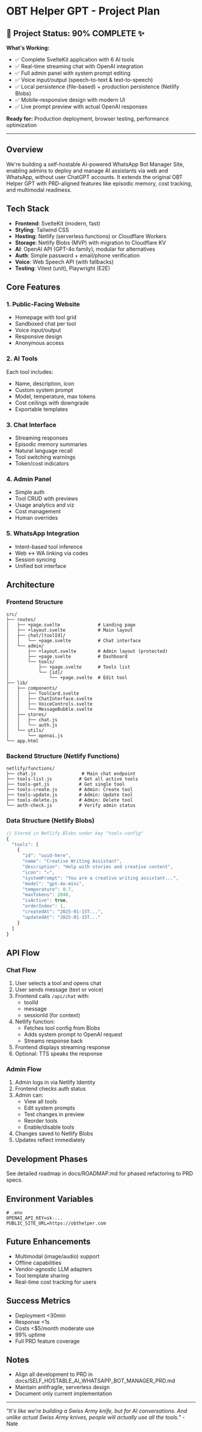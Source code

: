 # OBT Helper GPT - Project Plan

## 🎯 Project Status: 90% COMPLETE ✨

**What's Working:**

- ✅ Complete SvelteKit application with 6 AI tools
- ✅ Real-time streaming chat with OpenAI integration
- ✅ Full admin panel with system prompt editing
- ✅ Voice input/output (speech-to-text & text-to-speech)
- ✅ Local persistence (file-based) + production persistence (Netlify Blobs)
- ✅ Mobile-responsive design with modern UI
- ✅ Live prompt preview with actual OpenAI responses

**Ready for:** Production deployment, browser testing, performance optimization

---

## Overview

We're building a self-hostable AI-powered WhatsApp Bot Manager Site, enabling admins to deploy and manage AI assistants via web and WhatsApp, without user ChatGPT accounts. It extends the original OBT Helper GPT with PRD-aligned features like episodic memory, cost tracking, and multimodal readiness.

## Tech Stack

- **Frontend**: SvelteKit (modern, fast)
- **Styling**: Tailwind CSS
- **Hosting**: Netlify (serverless functions) or Cloudflare Workers
- **Storage**: Netlify Blobs (MVP) with migration to Cloudflare KV
- **AI**: OpenAI API (GPT-4o family), modular for alternatives
- **Auth**: Simple password + email/phone verification
- **Voice**: Web Speech API (with fallbacks)
- **Testing**: Vitest (unit), Playwright (E2E)

## Core Features

### 1. Public-Facing Website

- Homepage with tool grid
- Sandboxed chat per tool
- Voice input/output
- Responsive design
- Anonymous access

### 2. AI Tools

Each tool includes:

- Name, description, icon
- Custom system prompt
- Model, temperature, max tokens
- Cost ceilings with downgrade
- Exportable templates

### 3. Chat Interface

- Streaming responses
- Episodic memory summaries
- Natural language recall
- Tool switching warnings
- Token/cost indicators

### 4. Admin Panel

- Simple auth
- Tool CRUD with previews
- Usage analytics and viz
- Cost management
- Human overrides

### 5. WhatsApp Integration

- Intent-based tool inference
- Web <-> WA linking via codes
- Session syncing
- Unified bot interface

## Architecture

### Frontend Structure

```
src/
├── routes/
│   ├── +page.svelte              # Landing page
│   ├── +layout.svelte            # Main layout
│   ├── chat/[toolId]/
│   │   └── +page.svelte          # Chat interface
│   └── admin/
│       ├── +layout.svelte        # Admin layout (protected)
│       ├── +page.svelte          # Dashboard
│       └── tools/
│           ├── +page.svelte      # Tools list
│           └── [id]/
│               └── +page.svelte  # Edit tool
├── lib/
│   ├── components/
│   │   ├── ToolCard.svelte
│   │   ├── ChatInterface.svelte
│   │   ├── VoiceControls.svelte
│   │   └── MessageBubble.svelte
│   ├── stores/
│   │   ├── chat.js
│   │   └── auth.js
│   └── utils/
│       └── openai.js
└── app.html
```

### Backend Structure (Netlify Functions)

```
netlify/functions/
├── chat.js                 # Main chat endpoint
├── tools-list.js          # Get all active tools
├── tools-get.js           # Get single tool
├── tools-create.js        # Admin: Create tool
├── tools-update.js        # Admin: Update tool
├── tools-delete.js        # Admin: Delete tool
└── auth-check.js          # Verify admin status
```

### Data Structure (Netlify Blobs)

```javascript
// Stored in Netlify Blobs under key "tools-config"
{
  "tools": [
    {
      "id": "uuid-here",
      "name": "Creative Writing Assistant",
      "description": "Help with stories and creative content",
      "icon": "✍️",
      "systemPrompt": "You are a creative writing assistant...",
      "model": "gpt-4o-mini",
      "temperature": 0.7,
      "maxTokens": 2048,
      "isActive": true,
      "orderIndex": 1,
      "createdAt": "2025-01-15T...",
      "updatedAt": "2025-01-15T..."
    }
  ]
}
```

## API Flow

### Chat Flow

1. User selects a tool and opens chat
2. User sends message (text or voice)
3. Frontend calls `/api/chat` with:
   - toolId
   - message
   - sessionId (for context)
4. Netlify function:
   - Fetches tool config from Blobs
   - Adds system prompt to OpenAI request
   - Streams response back
5. Frontend displays streaming response
6. Optional: TTS speaks the response

### Admin Flow

1. Admin logs in via Netlify Identity
2. Frontend checks auth status
3. Admin can:
   - View all tools
   - Edit system prompts
   - Test changes in preview
   - Reorder tools
   - Enable/disable tools
4. Changes saved to Netlify Blobs
5. Updates reflect immediately

## Development Phases

See detailed roadmap in docs/ROADMAP.md for phased refactoring to PRD specs.

## Environment Variables

```
# .env
OPENAI_API_KEY=sk-...
PUBLIC_SITE_URL=https://obthelper.com
```

## Future Enhancements

- Multimodal (image/audio) support
- Offline capabilities
- Vendor-agnostic LLM adapters
- Tool template sharing
- Real-time cost tracking for users

## Success Metrics

- Deployment <30min
- Response <1s
- Costs <$5/month moderate use
- 99% uptime
- Full PRD feature coverage

## Notes

- Align all development to PRD in docs/SELF_HOSTABLE_AI_WHATSAPP_BOT_MANAGER_PRD.md
- Maintain antifragile, serverless design
- Document only current implementation

---

_"It's like we're building a Swiss Army knife, but for AI conversations. And unlike actual Swiss Army knives, people will actually use all the tools."_ - Nate
